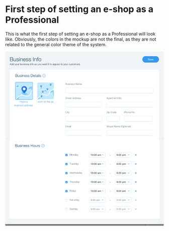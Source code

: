 # First step of setting an e-shop as a Professional

This is what the first step of setting an e-shop as a Professional will look like. Obviously, the colors in the mockup are not the final, as they are not related to the general color theme of the system.

![GitHub Logo](/resources/03_business_form.png)
